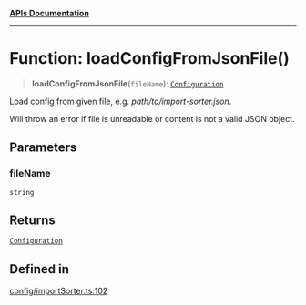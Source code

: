 [**APIs Documentation**](../README.md)

***

# Function: loadConfigFromJsonFile()

> **loadConfigFromJsonFile**(`fileName`): [`Configuration`](../interfaces/Configuration.md)

Load config from given file, e.g. _path/to/import-sorter.json_.

Will throw an error if file is unreadable or content is not a valid JSON object.

## Parameters

### fileName

`string`

## Returns

[`Configuration`](../interfaces/Configuration.md)

## Defined in

[config/importSorter.ts:102](https://github.com/daidodo/format-imports/blob/396a5ae1c6a0ea65fb94ddc38f9df2bc3a9229ed/src/lib/config/importSorter.ts#L102)
